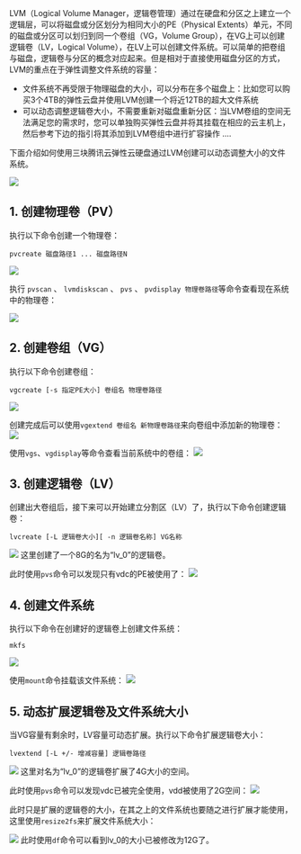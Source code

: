 LVM（Logical Volume Manager，逻辑卷管理）通过在硬盘和分区之上建立一个逻辑层，可以将磁盘或分区划分为相同大小的PE（Physical Extents）单元，不同的磁盘或分区可以划归到同一个卷组（VG，Volume Group），在VG上可以创建逻辑卷（LV，Logical Volume），在LV上可以创建文件系统。可以简单的把卷组与磁盘，逻辑卷与分区的概念对应起来。但是相对于直接使用磁盘分区的方式，LVM的重点在于弹性调整文件系统的容量：

- 文件系统不再受限于物理磁盘的大小，可以分布在多个磁盘上：比如您可以购买3个4TB的弹性云盘并使用LVM创建一个将近12TB的超大文件系统
- 可以动态调整逻辑卷大小，不需要重新对磁盘重新分区：当LVM卷组的空间无法满足您的需求时，您可以单独购买弹性云盘并将其挂载在相应的云主机上，然后参考下边的指引将其添加到LVM卷组中进行扩容操作
....

下面介绍如何使用三块腾讯云弹性云硬盘通过LVM创建可以动态调整大小的文件系统。

![](//mccdn.qcloud.com/static/img/a22b0e07c2430684faedc44a9bf3f2c2/image.png)

## 1. 创建物理卷（PV）
执行以下命令创建一个物理卷：

```
pvcreate 磁盘路径1 ... 磁盘路径N
```

![](//mccdn.qcloud.com/static/img/6bda1d27a97c2bc4a2f6ecc12d5ce407/image.png)

执行 `pvscan` 、 `lvmdiskscan` 、 `pvs` 、 `pvdisplay 物理卷路径`等命令查看现在系统中的物理卷：

![](//mccdn.qcloud.com/static/img/89b9329aee52edbd46098da4d8eba8c8/image.png)

## 2. 创建卷组（VG）
执行以下命令创建卷组：

```
vgcreate [-s 指定PE大小] 卷组名 物理卷路径
```
![](//mccdn.qcloud.com/static/img/b6bef868d56920544969fb3de29278a9/image.png)

创建完成后可以使用`vgextend 卷组名 新物理卷路径`来向卷组中添加新的物理卷：
![](//mccdn.qcloud.com/static/img/5a6e292aa42c06da83faeafb64ff4634/image.png)

使用`vgs`、`vgdisplay`等命令查看当前系统中的卷组：
![](//mccdn.qcloud.com/static/img/a5939970bb877134961aa57cac492082/image.png)

## 3. 创建逻辑卷（LV）
创建出大卷组后，接下来可以开始建立分割区（LV）了，执行以下命令创建逻辑卷：

```
lvcreate [-L 逻辑卷大小][ -n 逻辑卷名称] VG名称
```
![](//mccdn.qcloud.com/static/img/6a333909caf1197979f433b5144725ea/image.png)
这里创建了一个8G的名为“lv_0”的逻辑卷。

此时使用`pvs`命令可以发现只有vdc的PE被使用了：
![](//mccdn.qcloud.com/static/img/0de6857e273bf94736e601d691aff855/image.png)

## 4. 创建文件系统
执行以下命令在创建好的逻辑卷上创建文件系统：

```
mkfs
```

![](//mccdn.qcloud.com/static/img/910be0713d9e6a216d5a114ab6cae5d4/image.png)

使用`mount`命令挂载该文件系统：
![](//mccdn.qcloud.com/static/img/72f94b557077a76cbbf6dffe95bbc994/image.png)

## 5. 动态扩展逻辑卷及文件系统大小
当VG容量有剩余时，LV容量可动态扩展。执行以下命令扩展逻辑卷大小：

```
lvextend [-L +/- 增减容量] 逻辑卷路径
```

![](//mccdn.qcloud.com/static/img/a56f7ab937831f3bef2ba68962a543fc/image.png)
这里对名为“lv_0”的逻辑卷扩展了4G大小的空间。

此时使用`pvs`命令可以发现vdc已被完全使用，vdd被使用了2G空间：
![](//mccdn.qcloud.com/static/img/59a3c0ce8fa6c004144eb2c8ea8d12cc/image.png)

此时只是扩展的逻辑卷的大小，在其之上的文件系统也要随之进行扩展才能使用，这里使用`resize2fs`来扩展文件系统大小：

![](//mccdn.qcloud.com/static/img/3b39782a7826c8c262f1500d083682ce/image.png)
此时使用`df`命令可以看到lv_0的大小已被修改为12G了。
